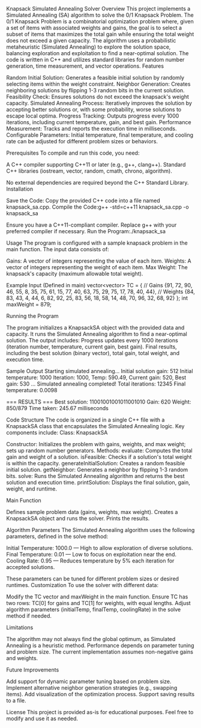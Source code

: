 Knapsack Simulated Annealing Solver
Overview
This project implements a Simulated Annealing (SA) algorithm to solve the 0/1 Knapsack Problem. The 0/1 Knapsack Problem is a combinatorial optimization problem where, given a set of items with associated weights and gains, the goal is to select a subset of items that maximizes the total gain while ensuring the total weight does not exceed a given capacity.
The algorithm uses a probabilistic metaheuristic (Simulated Annealing) to explore the solution space, balancing exploration and exploitation to find a near-optimal solution. The code is written in C++ and utilizes standard libraries for random number generation, time measurement, and vector operations.
Features

Random Initial Solution: Generates a feasible initial solution by randomly selecting items within the weight constraint.
Neighbor Generation: Creates neighboring solutions by flipping 1-3 random bits in the current solution.
Feasibility Check: Ensures solutions do not exceed the knapsack's weight capacity.
Simulated Annealing Process: Iteratively improves the solution by accepting better solutions or, with some probability, worse solutions to escape local optima.
Progress Tracking: Outputs progress every 1000 iterations, including current temperature, gain, and best gain.
Performance Measurement: Tracks and reports the execution time in milliseconds.
Configurable Parameters: Initial temperature, final temperature, and cooling rate can be adjusted for different problem sizes or behaviors.

Prerequisites
To compile and run this code, you need:

A C++ compiler supporting C++11 or later (e.g., g++, clang++).
Standard C++ libraries (iostream, vector, random, cmath, chrono, algorithm).

No external dependencies are required beyond the C++ Standard Library.
Installation

Save the Code: Copy the provided C++ code into a file named knapsack_sa.cpp.
Compile the Code:g++ -std=c++11 knapsack_sa.cpp -o knapsack_sa

Ensure you have a C++11-compliant compiler. Replace g++ with your preferred compiler if necessary.
Run the Program:./knapsack_sa



Usage
The program is configured with a sample knapsack problem in the main function. The input data consists of:

Gains: A vector of integers representing the value of each item.
Weights: A vector of integers representing the weight of each item.
Max Weight: The knapsack's capacity (maximum allowable total weight).

Example Input (Defined in main)
vector<vector<int>> TC = {
    // Gains
    {91, 72, 90, 46, 55, 8, 35, 75, 61, 15, 77, 40, 63, 75, 29, 75, 17, 78, 40, 44},
    // Weights
    {84, 83, 43, 4, 44, 6, 82, 92, 25, 83, 56, 18, 58, 14, 48, 70, 96, 32, 68, 92}
};
int maxWeight = 879;

Running the Program

The program initializes a KnapsackSA object with the provided data and capacity.
It runs the Simulated Annealing algorithm to find a near-optimal solution.
The output includes:
Progress updates every 1000 iterations (iteration number, temperature, current gain, best gain).
Final results, including the best solution (binary vector), total gain, total weight, and execution time.



Sample Output
Starting simulated annealing...
Initial solution gain: 512
Initial temperature: 1000
Iteration: 1000, Temp: 590.49, Current gain: 520, Best gain: 530
...
Simulated annealing completed!
Total iterations: 12345
Final temperature: 0.0098

=== RESULTS ===
Best solution: 11001001001011001010
Gain: 620
Weight: 850/879
Time taken: 245.67 milliseconds

Code Structure
The code is organized in a single C++ file with a KnapsackSA class that encapsulates the Simulated Annealing logic. Key components include:
Class: KnapsackSA

Constructor: Initializes the problem with gains, weights, and max weight; sets up random number generators.
Methods:
evaluate: Computes the total gain and weight of a solution.
isFeasible: Checks if a solution's total weight is within the capacity.
generateInitialSolution: Creates a random feasible initial solution.
getNeighbor: Generates a neighbor by flipping 1-3 random bits.
solve: Runs the Simulated Annealing algorithm and returns the best solution and execution time.
printSolution: Displays the final solution, gain, weight, and runtime.



Main Function

Defines sample problem data (gains, weights, max weight).
Creates a KnapsackSA object and runs the solver.
Prints the results.

Algorithm Parameters
The Simulated Annealing algorithm uses the following parameters, defined in the solve method:

Initial Temperature: 1000.0 — High to allow exploration of diverse solutions.
Final Temperature: 0.01 — Low to focus on exploitation near the end.
Cooling Rate: 0.95 — Reduces temperature by 5% each iteration for accepted solutions.

These parameters can be tuned for different problem sizes or desired runtimes.
Customization
To use the solver with different data:

Modify the TC vector and maxWeight in the main function.
Ensure TC has two rows: TC[0] for gains and TC[1] for weights, with equal lengths.
Adjust algorithm parameters (initialTemp, finalTemp, coolingRate) in the solve method if needed.

Limitations

The algorithm may not always find the global optimum, as Simulated Annealing is a heuristic method.
Performance depends on parameter tuning and problem size.
The current implementation assumes non-negative gains and weights.

Future Improvements

Add support for dynamic parameter tuning based on problem size.
Implement alternative neighbor generation strategies (e.g., swapping items).
Add visualization of the optimization process.
Support saving results to a file.

License
This project is provided as-is for educational purposes. Feel free to modify and use it as needed.
